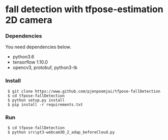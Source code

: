 # fall detection with tfpose-estimation 2D camera

### Dependencies
You need dependencies below.

* python3.6
* tensorflow 1.10.0
* opencv3, protobuf, python3-tk

### Install
```
 $ git clone https://www.github.com/pjenpoomjai/tfpose-fallDetection
 $ cd tfpose-fallDetection
 $ python setup.py install
 $ pip install -r requirements.txt
```

### Run
```
 $ cd tfpose-fallDetection
 $ python src\pt3-webcam3D_2_adap_beforeCloud.py 
```
